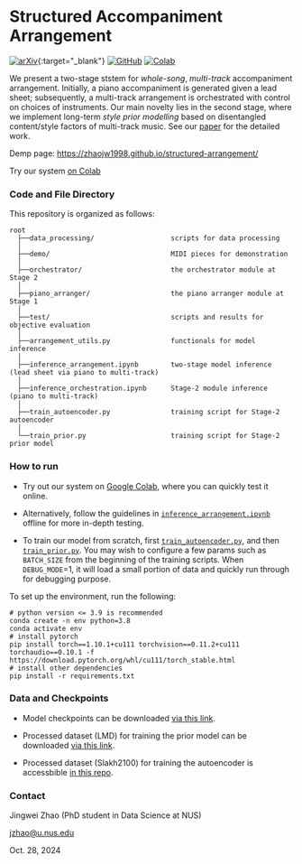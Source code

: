 # Structured Accompaniment Arrangement
[![arXiv](https://img.shields.io/badge/arXiv-2310.16334-brightgreen.svg?logo=arXiv&style=flat-round)](https://arxiv.org/abs/2310.16334){:target="_blank"}
[![GitHub](https://img.shields.io/badge/GitHub-demo%20page-blue?logo=Github&style=flat-round)](https://zhaojw1998.github.io/structured-arrangement/)
[![Colab](https://img.shields.io/badge/Colab-tutorial-blue?logo=googlecolab&style=flat-round)](https://colab.research.google.com/drive/1LSY1TTkSesDUfpJplq5xi-3-DI09fWQ9?usp=sharing)

We present a two-stage ststem for *whole-song*, *multi-track* accompaniment arrangement. Initially, a piano accompaniment is generated given a lead sheet; subsequently, a multi-track arrangement is orchestrated with control on choices of instruments. Our main novelty lies in the second stage, where we implement long-term *style prior modelling* based on disentangled content/style factors of multi-track music. See our [paper](https://arxiv.org/abs/2310.16334) for the detailed work.

Demp page: https://zhaojw1998.github.io/structured-arrangement/

Try our system [on Colab](https://colab.research.google.com/drive/1LSY1TTkSesDUfpJplq5xi-3-DI09fWQ9?usp=sharing)

### Code and File Directory
This repository is organized as follows:
```
root
  ├──data_processing/                   scripts for data processing
  │    
  ├──demo/                              MIDI pieces for demonstration
  │       
  ├──orchestrator/                      the orchestrator module at Stage 2
  │    
  ├──piano_arranger/                    the piano arranger module at Stage 1
  │    
  ├──test/                              scripts and results for objective evaluation
  │   
  ├──arrangement_utils.py               functionals for model inference
  │   
  ├──inference_arrangement.ipynb        two-stage model inference (lead sheet via piano to multi-track)
  │ 
  ├──inference_orchestration.ipynb      Stage-2 module inference (piano to multi-track)
  │ 
  ├──train_autoencoder.py               training script for Stage-2 autoencoder
  │ 
  └──train_prior.py                     training script for Stage-2 prior model
```

### How to run
* Try out our system on [Google Colab](https://colab.research.google.com/drive/1LSY1TTkSesDUfpJplq5xi-3-DI09fWQ9?usp=sharing), where you can quickly test it online.

* Alternatively, follow the guidelines in [`inference_arrangement.ipynb`](./inference_arrangement.ipynb) offline for more in-depth testing. 

* To train our model from scratch, first [`train_autoencoder.py`](./train_autoencoder.py), and then [`train_prior.py`](./train_prior.py). You may wish to configure a few params such as `BATCH_SIZE` from the beginning of the training scripts. When `DEBUG_MODE`=1, it will load a small portion of data and quickly run through for debugging purpose. 

To set up the environment, run the following:
```
# python version <= 3.9 is recommended
conda create -n env python=3.8
conda activate env
# install pytorch
pip install torch==1.10.1+cu111 torchvision==0.11.2+cu111 torchaudio==0.10.1 -f https://download.pytorch.org/whl/cu111/torch_stable.html
# install other dependencies
pip install -r requirements.txt
```

### Data and Checkpoints

* Model checkpoints can be downloaded [via this link](https://drive.google.com/file/d/1ZyswS0p_t2Ij5vyaFkM5IbVgphf78oTB/view?usp=sharing).

* Processed dataset (LMD) for training the prior model can be downloaded [via this link](https://drive.google.com/file/d/14BHxnYDYSuGe0m3XXqIPL1-d4376GOBH/view?usp=sharing).

* Processed dataset (Slakh2100) for training the autoencoder is accessbible [in this repo](https://github.com/zhaojw1998/Query-and-reArrange/tree/main/data/Slakh2100).


### Contact
Jingwei Zhao (PhD student in Data Science at NUS)

jzhao@u.nus.edu

Oct. 28, 2024